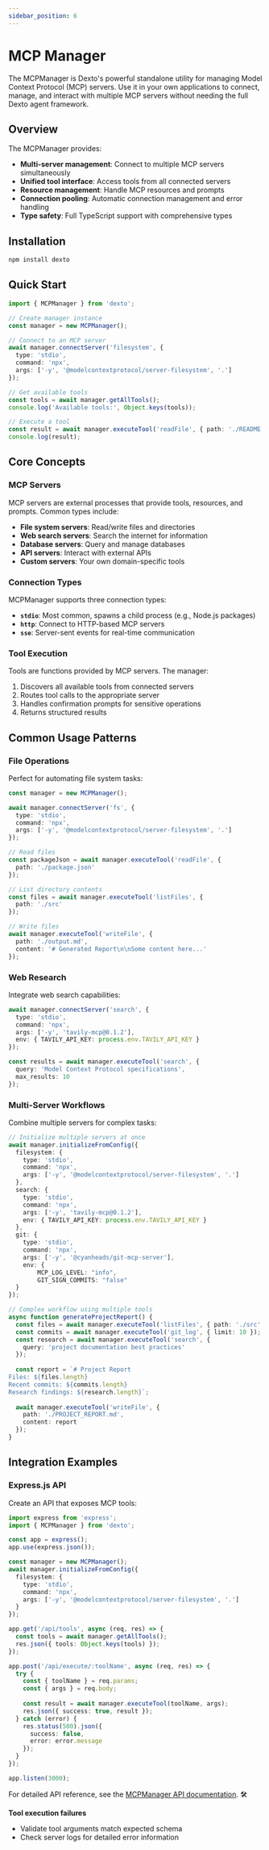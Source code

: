 ```yaml
---
sidebar_position: 6
---
```


# MCP Manager

The MCPManager is Dexto's powerful standalone utility for managing Model Context Protocol (MCP) servers. Use it in your own applications to connect, manage, and interact with multiple MCP servers without needing the full Dexto agent framework.

## Overview

The MCPManager provides:
- **Multi-server management**: Connect to multiple MCP servers simultaneously
- **Unified tool interface**: Access tools from all connected servers
- **Resource management**: Handle MCP resources and prompts
- **Connection pooling**: Automatic connection management and error handling
- **Type safety**: Full TypeScript support with comprehensive types

## Installation

```bash
npm install dexto
```

## Quick Start

```typescript
import { MCPManager } from 'dexto';

// Create manager instance
const manager = new MCPManager();

// Connect to an MCP server
await manager.connectServer('filesystem', {
  type: 'stdio',
  command: 'npx',
  args: ['-y', '@modelcontextprotocol/server-filesystem', '.']
});

// Get available tools
const tools = await manager.getAllTools();
console.log('Available tools:', Object.keys(tools));

// Execute a tool
const result = await manager.executeTool('readFile', { path: './README.md' });
console.log(result);
```

## Core Concepts

### MCP Servers

MCP servers are external processes that provide tools, resources, and prompts. Common types include:

- **File system servers**: Read/write files and directories
- **Web search servers**: Search the internet for information
- **Database servers**: Query and manage databases
- **API servers**: Interact with external APIs
- **Custom servers**: Your own domain-specific tools

### Connection Types

MCPManager supports three connection types:

- **`stdio`**: Most common, spawns a child process (e.g., Node.js packages)
- **`http`**: Connect to HTTP-based MCP servers
- **`sse`**: Server-sent events for real-time communication

### Tool Execution

Tools are functions provided by MCP servers. The manager:
1. Discovers all available tools from connected servers
2. Routes tool calls to the appropriate server
3. Handles confirmation prompts for sensitive operations
4. Returns structured results

## Common Usage Patterns

### File Operations

Perfect for automating file system tasks:

```typescript
const manager = new MCPManager();

await manager.connectServer('fs', {
  type: 'stdio',
  command: 'npx',
  args: ['-y', '@modelcontextprotocol/server-filesystem', '.']
});

// Read files
const packageJson = await manager.executeTool('readFile', { 
  path: './package.json' 
});

// List directory contents
const files = await manager.executeTool('listFiles', { 
  path: './src' 
});

// Write files
await manager.executeTool('writeFile', {
  path: './output.md',
  content: '# Generated Report\n\nSome content here...'
});
```

### Web Research

Integrate web search capabilities:

```typescript
await manager.connectServer('search', {
  type: 'stdio',
  command: 'npx',
  args: ['-y', 'tavily-mcp@0.1.2'],
  env: { TAVILY_API_KEY: process.env.TAVILY_API_KEY }
});

const results = await manager.executeTool('search', {
  query: 'Model Context Protocol specifications',
  max_results: 10
});
```

### Multi-Server Workflows

Combine multiple servers for complex tasks:

```typescript
// Initialize multiple servers at once
await manager.initializeFromConfig({
  filesystem: {
    type: 'stdio',
    command: 'npx',
    args: ['-y', '@modelcontextprotocol/server-filesystem', '.']
  },
  search: {
    type: 'stdio',
    command: 'npx',
    args: ['-y', 'tavily-mcp@0.1.2'],
    env: { TAVILY_API_KEY: process.env.TAVILY_API_KEY }
  },
  git: {
    type: 'stdio',
    command: 'npx',
    args: ['-y', '@cyanheads/git-mcp-server'],
    env: {
        MCP_LOG_LEVEL: "info",
        GIT_SIGN_COMMITS: "false"
  }
});

// Complex workflow using multiple tools
async function generateProjectReport() {
  const files = await manager.executeTool('listFiles', { path: './src' });
  const commits = await manager.executeTool('git_log', { limit: 10 });
  const research = await manager.executeTool('search', {
    query: 'project documentation best practices'
  });
  
  const report = `# Project Report
Files: ${files.length}
Recent commits: ${commits.length}
Research findings: ${research.length}`;
  
  await manager.executeTool('writeFile', {
    path: './PROJECT_REPORT.md',
    content: report
  });
}
```

## Integration Examples

### Express.js API

Create an API that exposes MCP tools:

```typescript
import express from 'express';
import { MCPManager } from 'dexto';

const app = express();
app.use(express.json());

const manager = new MCPManager();
await manager.initializeFromConfig({
  filesystem: {
    type: 'stdio',
    command: 'npx',
    args: ['-y', '@modelcontextprotocol/server-filesystem', '.']
  }
});

app.get('/api/tools', async (req, res) => {
  const tools = await manager.getAllTools();
  res.json({ tools: Object.keys(tools) });
});

app.post('/api/execute/:toolName', async (req, res) => {
  try {
    const { toolName } = req.params;
    const { args } = req.body;
    
    const result = await manager.executeTool(toolName, args);
    res.json({ success: true, result });
  } catch (error) {
    res.status(500).json({ 
      success: false, 
      error: error.message 
    });
  }
});

app.listen(3000);
```

For detailed API reference, see the [MCPManager API documentation](/api/mcp-manager). 🛠️

**Tool execution failures**
- Validate tool arguments match expected schema
- Check server logs for detailed error information 